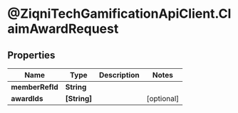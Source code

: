 # @ZiqniTechGamificationApiClient.ClaimAwardRequest

## Properties

Name | Type | Description | Notes
------------ | ------------- | ------------- | -------------
**memberRefId** | **String** |  | 
**awardIds** | **[String]** |  | [optional] 


